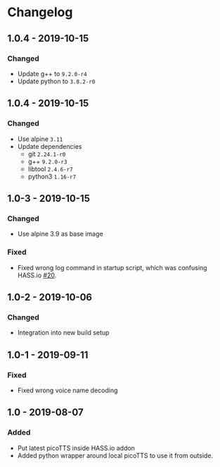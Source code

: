 # Changelog

## 1.0.4 - 2019-10-15

### Changed
* Update g++ to `9.2.0-r4`
* Update python to `3.8.2-r0`


## 1.0.4 - 2019-10-15

### Changed
* Use alpine `3.11`
* Update dependencies
  * git `2.24.1-r0`
  * g++ `9.2.0-r3`
  * libtool `2.4.6-r7`
  * python3 `1.16-r7`


## 1.0-3 - 2019-10-15

### Changed
* Use alpine 3.9 as base image

### Fixed
* Fixed wrong log command in startup script, which was confusing HASS.io [#20](https://github.com/Poeschl/Hassio-Addons/issues/20).


## 1.0-2 - 2019-10-06

### Changed
* Integration into new build setup


## 1.0-1 - 2019-09-11

### Fixed
* Fixed wrong voice name decoding


## 1.0 - 2019-08-07

### Added
* Put latest picoTTS inside HASS.io addon
* Added python wrapper around local picoTTS to use it from outside.
